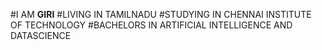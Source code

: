 #I AM **GIRI**
#LIVING IN TAMILNADU
#STUDYING IN CHENNAI INSTITUTE OF TECHNOLOGY
#BACHELORS IN ARTIFICIAL INTELLIGENCE AND DATASCIENCE
